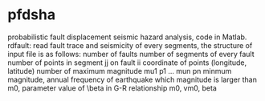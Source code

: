 # pfdsha
probabilistic fault displacement seismic hazard analysis, code in Matlab.
rdfault: read fault trace and seismicity of every segments, the structure of input file is as follows:
number of faults
number of segments of every fault
number of points in segment jj on fault ii
coordinate of points (longitude, latitude)
number of maximum magnitude
mu1 p1 ... mun pn
minmum magnitude, annual frequency of earthquake which magnitude is larger than m0, parameter value of \beta in G-R relationship
m0, vm0, beta
